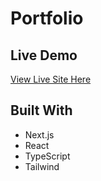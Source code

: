 # Portfolio

## Live Demo
[View Live Site Here](https://www.tylermommsen.com)

## Built With
- Next.js
- React
- TypeScript
- Tailwind

